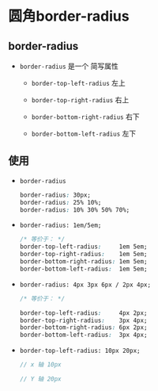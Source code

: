 # 圆角border-radius

## border-radius

+ `border-radius` 是一个 简写属性

  + `border-top-left-radius` 左上

  + `border-top-right-radius` 右上

  + `border-bottom-right-radius` 右下

  + `border-bottom-left-radius` 左下

## 使用

+ `border-radius`

  ```css
  border-radius: 30px;
  border-radius: 25% 10%;
  border-radius: 10% 30% 50% 70%;
  ```

+ `border-radius: 1em/5em;`

  ```css
  /* 等价于： */
  border-top-left-radius:     1em 5em;
  border-top-right-radius:    1em 5em;
  border-bottom-right-radius: 1em 5em;
  border-bottom-left-radius:  1em 5em;
  ```

+ `border-radius: 4px 3px 6px / 2px 4px;`

  ```css
  /* 等价于： */

  border-top-left-radius:     4px 2px;
  border-top-right-radius:    3px 4px;
  border-bottom-right-radius: 6px 2px;
  border-bottom-left-radius:  3px 4px;
  ```

+ `border-top-left-radius: 10px 20px;`&#x20;

  ```js
  // x 轴 10px

  // Y 轴 20px
  ```
